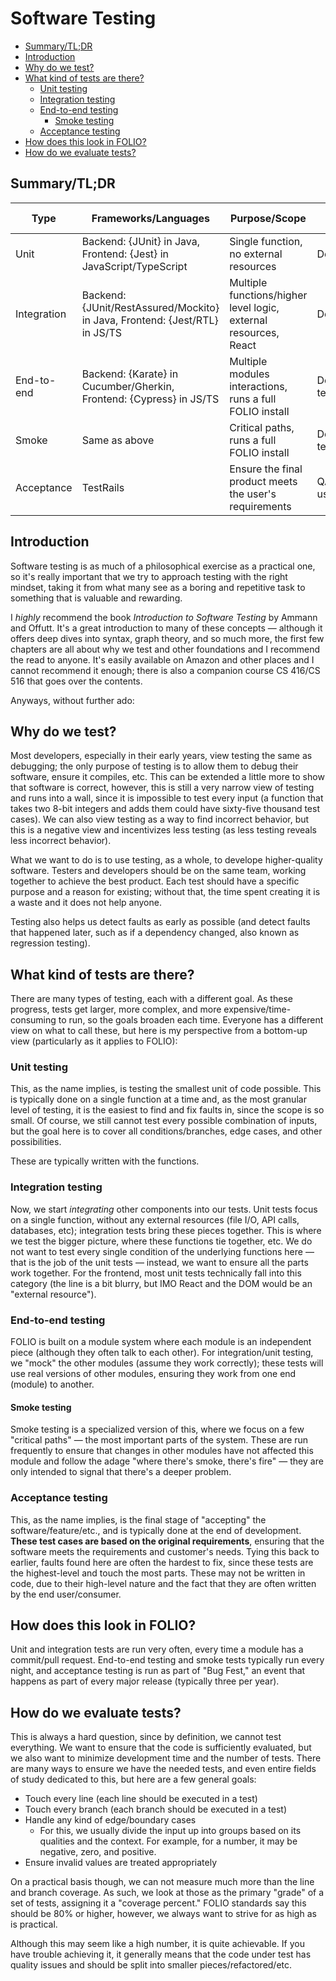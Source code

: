 # Software Testing

- [Summary/TL;DR](#summarytldr)
- [Introduction](#introduction)
- [Why do we test?](#why-do-we-test)
- [What kind of tests are there?](#what-kind-of-tests-are-there)
  - [Unit testing](#unit-testing)
  - [Integration testing](#integration-testing)
  - [End-to-end testing](#end-to-end-testing)
    - [Smoke testing](#smoke-testing)
  - [Acceptance testing](#acceptance-testing)
- [How does this look in FOLIO?](#how-does-this-look-in-folio)
- [How do we evaluate tests?](#how-do-we-evaluate-tests)

## Summary/TL;DR

| Type        | Frameworks/Languages                                                        | Purpose/Scope                                                    | Written by         | Evaluated at        | Tutorial/more info                             |
| ----------- | --------------------------------------------------------------------------- | ---------------------------------------------------------------- | ------------------ | ------------------- | ---------------------------------------------- |
| Unit        | Backend: {JUnit} in Java, Frontend: {Jest} in JavaScript/TypeScript         | Single function, no external resources                           | Developers         | Commit/pull request | [backend 2](../training/backend/02-testing.md) |
| Integration | Backend: {JUnit/RestAssured/Mockito} in Java, Frontend: {Jest/RTL} in JS/TS | Multiple functions/higher level logic, external resources, React | Developers         | Commit/pull request | [backend 2](../training/backend/02-testing.md) |
| End-to-end  | Backend: {Karate} in Cucumber/Gherkin, Frontend: {Cypress} in JS/TS         | Multiple modules interactions, runs a full FOLIO install         | Developers/QA team | Nightly             | [backend supplement](./Karate.md)              |
| Smoke       | Same as above                                                               | Critical paths, runs a full FOLIO install                        | Developers/QA team | Nightly             | [backend supplement](./Karate.md)              |
| Acceptance  | TestRails                                                                   | Ensure the final product meets the user's requirements           | QA team/end users  | Bug Fest            |                                                |

## Introduction

Software testing is as much of a philosophical exercise as a practical one, so it's really important
that we try to approach testing with the right mindset, taking it from what many see as a boring and
repetitive task to something that is valuable and rewarding.

I _highly_ recommend the book _Introduction to Software Testing_ by Ammann and Offutt. It's a great
introduction to many of these concepts — although it offers deep dives into syntax, graph theory,
and so much more, the first few chapters are all about why we test and other foundations and I
recommend the read to anyone. It's easily available on Amazon and other places and I cannot
recommend it enough; there is also a companion course CS 416/CS 516 that goes over the contents.

Anyways, without further ado:

## Why do we test?

Most developers, especially in their early years, view testing the same as debugging; the only
purpose of testing is to allow them to debug their software, ensure it compiles, etc. This can be
extended a little more to show that software is correct, however, this is still a very narrow view
of testing and runs into a wall, since it is impossible to test every input (a function that takes
two 8-bit integers and adds them could have sixty-five thousand test cases). We can also view
testing as a way to find incorrect behavior, but this is a negative view and incentivizes less
testing (as less testing reveals less incorrect behavior).

What we want to do is to use testing, as a whole, to develope higher-quality software. Testers and
developers should be on the same team, working together to achieve the best product. Each test
should have a specific purpose and a reason for existing; without that, the time spent creating it
is a waste and it does not help anyone.

Testing also helps us detect faults as early as possible (and detect faults that happened later,
such as if a dependency changed, also known as regression testing).

## What kind of tests are there?

There are many types of testing, each with a different goal. As these progress, tests get larger,
more complex, and more expensive/time-consuming to run, so the goals broaden each time. Everyone has
a different view on what to call these, but here is my perspective from a bottom-up view
(particularly as it applies to FOLIO):

### Unit testing

This, as the name implies, is testing the smallest unit of code possible. This is typically done on
a single function at a time and, as the most granular level of testing, it is the easiest to find
and fix faults in, since the scope is so small. Of course, we still cannot test every possible
combination of inputs, but the goal here is to cover all conditions/branches, edge cases, and other
possibilities.

These are typically written with the functions.

### Integration testing

Now, we start _integrating_ other components into our tests. Unit tests focus on a single function,
without any external resources (file I/O, API calls, databases, etc); integration tests bring these
pieces together. This is where we test the bigger picture, where these functions tie together, etc.
We do not want to test every single condition of the underlying functions here — that is the job of
the unit tests — instead, we want to ensure all the parts work together. For the frontend, most unit
tests technically fall into this category (the line is a bit blurry, but IMO React and the DOM would
be an "external resource").

### End-to-end testing

FOLIO is built on a module system where each module is an independent piece (although they often
talk to each other). For integration/unit testing, we "mock" the other modules (assume they work
correctly); these tests will use real versions of other modules, ensuring they work from one end
(module) to another.

#### Smoke testing

Smoke testing is a specialized version of this, where we focus on a few "critical paths" — the most
important parts of the system. These are run frequently to ensure that changes in other modules have
not affected this module and follow the adage "where there's smoke, there's fire" — they are only
intended to signal that there's a deeper problem.

### Acceptance testing

This, as the name implies, is the final stage of "accepting" the software/feature/etc., and is
typically done at the end of development. **These test cases are based on the original
requirements**, ensuring that the software meets the requirements and customer's needs. Tying this
back to earlier, faults found here are often the hardest to fix, since these tests are the
highest-level and touch the most parts. These may not be written in code, due to their high-level
nature and the fact that they are often written by the end user/consumer.

## How does this look in FOLIO?

Unit and integration tests are run very often, every time a module has a commit/pull request.
End-to-end testing and smoke tests typically run every night, and acceptance testing is run as part
of "Bug Fest," an event that happens as part of every major release (typically three per year).

## How do we evaluate tests?

This is always a hard question, since by definition, we cannot test everything. We want to ensure
that the code is sufficiently evaluated, but we also want to minimize development time and the
number of tests. There are many ways to ensure we have the needed tests, and even entire fields of
study dedicated to this, but here are a few general goals:

- Touch every line (each line should be executed in a test)
- Touch every branch (each branch should be executed in a test)
- Handle any kind of edge/boundary cases
  - For this, we usually divide the input up into groups based on its qualities and the context. For
    example, for a number, it may be negative, zero, and positive.
- Ensure invalid values are treated appropriately

On a practical basis though, we can not measure much more than the line and branch coverage. As
such, we look at those as the primary "grade" of a set of tests, assigning it a "coverage percent."
FOLIO standards say this should be 80% or higher, however, we always want to strive for as high as
is practical.

Although this may seem like a high number, it is quite achievable. If you have trouble achieving it,
it generally means that the code under test has quality issues and should be split into smaller
pieces/refactored/etc.
